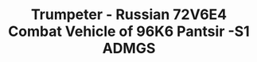 ---
layout: product
title: "Trumpeter - Russian 72V6E4 Combat Vehicle of 96K6 Pantsir -S1 ADMGS"
price: "10500" 
desc: "N/A"
img_path: "/assets/img/TRU01060.webp"
brand: "N/A"
available: false
special_offer: false
new: false
soon: false
cat: "010000"
subcat: "013400"
subsubcat: "0N/A"
sifra: "TRU01060"
popular: false
spec: false
---